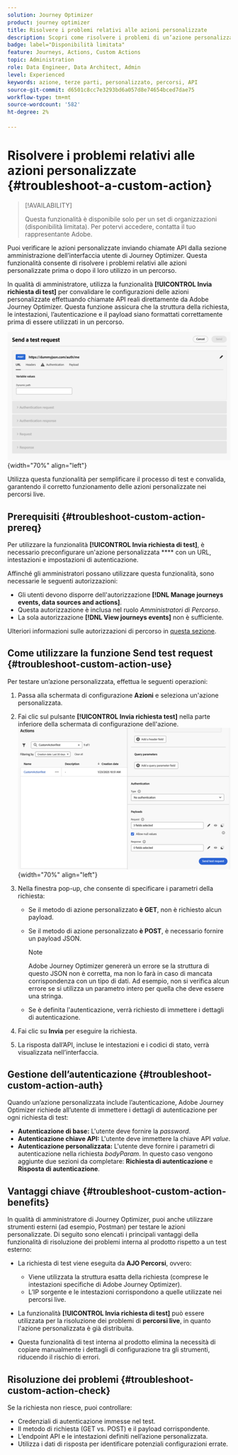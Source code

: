 ```yaml
---
solution: Journey Optimizer
product: journey optimizer
title: Risolvere i problemi relativi alle azioni personalizzate
description: Scopri come risolvere i problemi di un’azione personalizzata
badge: label="Disponibilità limitata"
feature: Journeys, Actions, Custom Actions
topic: Administration
role: Data Engineer, Data Architect, Admin
level: Experienced
keywords: azione, terze parti, personalizzato, percorsi, API
source-git-commit: d6501c8cc7e3293bd6a057d8e74654bced7dae75
workflow-type: tm+mt
source-wordcount: '582'
ht-degree: 2%

---
```



# Risolvere i problemi relativi alle azioni personalizzate {#troubleshoot-a-custom-action}

>[!AVAILABILITY]
>
>Questa funzionalità è disponibile solo per un set di organizzazioni (disponibilità limitata). Per potervi accedere, contatta il tuo rappresentante Adobe.
>

Puoi verificare le azioni personalizzate inviando chiamate API dalla sezione amministrazione dell’interfaccia utente di Journey Optimizer. Questa funzionalità consente di risolvere i problemi relativi alle azioni personalizzate prima o dopo il loro utilizzo in un percorso.

In qualità di amministratore, utilizza la funzionalità **[!UICONTROL Invia richiesta di test]** per convalidare le configurazioni delle azioni personalizzate effettuando chiamate API reali direttamente da Adobe Journey Optimizer. Questa funzione assicura che la struttura della richiesta, le intestazioni, l’autenticazione e il payload siano formattati correttamente prima di essere utilizzati in un percorso.

![](assets/send-test-request.png){width="70%" align="left"}

Utilizza questa funzionalità per semplificare il processo di test e convalida, garantendo il corretto funzionamento delle azioni personalizzate nei percorsi live.

## Prerequisiti {#troubleshoot-custom-action-prereq}

Per utilizzare la funzionalità **[!UICONTROL Invia richiesta di test]**, è necessario preconfigurare un&#39;azione personalizzata **** con un URL, intestazioni e impostazioni di autenticazione.

Affinché gli amministratori possano utilizzare questa funzionalità, sono necessarie le seguenti autorizzazioni:

* Gli utenti devono disporre dell&#39;autorizzazione **[!DNL Manage journeys events, data sources and actions]**.
* Questa autorizzazione è inclusa nel ruolo *Amministratori di Percorso*.
* La sola autorizzazione **[!DNL View journeys events]** non è sufficiente.

Ulteriori informazioni sulle autorizzazioni di percorso in [questa sezione](../administration/high-low-permissions.md#journey-capability).

## Come utilizzare la funzione Send test request {#troubleshoot-custom-action-use}

Per testare un’azione personalizzata, effettua le seguenti operazioni:

1. Passa alla schermata di configurazione **Azioni** e seleziona un&#39;azione personalizzata.
1. Fai clic sul pulsante **[!UICONTROL Invia richiesta test]** nella parte inferiore della schermata di configurazione dell&#39;azione.
   ![Pulsante Invia richiesta di test nel pannello di configurazione Azione](assets/test-request.png){width="70%" align="left"}
1. Nella finestra pop-up, che consente di specificare i parametri della richiesta:

   * Se il metodo di azione personalizzato **è GET**, non è richiesto alcun payload.
   * Se il metodo di azione personalizzato **è POST**, è necessario fornire un payload JSON.

     >[!NOTE]
     >
     >Adobe Journey Optimizer genererà un errore se la struttura di questo JSON non è corretta, ma non lo farà in caso di mancata corrispondenza con un tipo di dati. Ad esempio, non si verifica alcun errore se si utilizza un parametro intero per quella che deve essere una stringa.

   * Se è definita l&#39;autenticazione, verrà richiesto di immettere i dettagli di autenticazione.

1. Fai clic su **Invia** per eseguire la richiesta.
1. La risposta dall’API, incluse le intestazioni e i codici di stato, verrà visualizzata nell’interfaccia.

## Gestione dell’autenticazione {#troubleshoot-custom-action-auth}

Quando un’azione personalizzata include l’autenticazione, Adobe Journey Optimizer richiede all’utente di immettere i dettagli di autenticazione per ogni richiesta di test:

* **Autenticazione di base:** L&#39;utente deve fornire la *password*.
* **Autenticazione chiave API:** L&#39;utente deve immettere la chiave API *value*.
* **Autenticazione personalizzata:** L&#39;utente deve fornire i parametri di autenticazione nella richiesta *bodyParam*. In questo caso vengono aggiunte due sezioni da completare: **Richiesta di autenticazione** e **Risposta di autenticazione**.

## Vantaggi chiave {#troubleshoot-custom-action-benefits}

In qualità di amministratore di Journey Optimizer, puoi anche utilizzare strumenti esterni (ad esempio, Postman) per testare le azioni personalizzate. Di seguito sono elencati i principali vantaggi della funzionalità di risoluzione dei problemi interna al prodotto rispetto a un test esterno:

* La richiesta di test viene eseguita da **AJO Percorsi**, ovvero:

   * Viene utilizzata la struttura esatta della richiesta (comprese le intestazioni specifiche di Adobe Journey Optimizer).
   * L’IP sorgente e le intestazioni corrispondono a quelle utilizzate nei percorsi live.

* La funzionalità **[!UICONTROL Invia richiesta di test]** può essere utilizzata per la risoluzione dei problemi di **percorsi live**, in quanto l&#39;azione personalizzata è già distribuita.

* Questa funzionalità di test interna al prodotto elimina la necessità di copiare manualmente i dettagli di configurazione tra gli strumenti, riducendo il rischio di errori.

## Risoluzione dei problemi {#troubleshoot-custom-action-check}

Se la richiesta non riesce, puoi controllare:

* Credenziali di autenticazione immesse nel test.
* Il metodo di richiesta (GET vs. POST) e il payload corrispondente.
* L’endpoint API e le intestazioni definiti nell’azione personalizzata.
* Utilizza i dati di risposta per identificare potenziali configurazioni errate.

